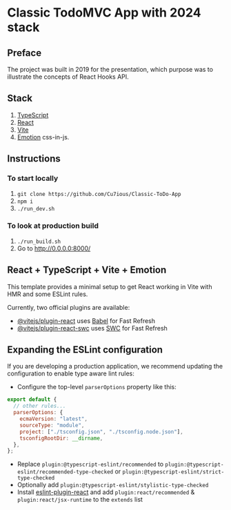 # Classic TodoMVC App with 2024 stack

## Preface

The project was built in 2019 for the presentation, which purpose was to illustrate the concepts of React Hooks API.

## Stack

1. [TypeScript](https://www.typescriptlang.org/)
2. [React](https://react.dev/)
3. [Vite](https://vitejs.dev/)
4. [Emotion](https://emotion.sh/docs/introduction) css-in-js.

## Instructions

### To start locally

1. `git clone https://github.com/Cu7ious/Classic-ToDo-App`
2. `npm i`
3. `./run_dev.sh`

### To look at production build

1. `./run_build.sh`
2. Go to http://0.0.0.0:8000/

## React + TypeScript + Vite + Emotion

This template provides a minimal setup to get React working in Vite with HMR and some ESLint rules.

Currently, two official plugins are available:

- [@vitejs/plugin-react](https://github.com/vitejs/vite-plugin-react/blob/main/packages/plugin-react/README.md) uses [Babel](https://babeljs.io/) for Fast Refresh
- [@vitejs/plugin-react-swc](https://github.com/vitejs/vite-plugin-react-swc) uses [SWC](https://swc.rs/) for Fast Refresh

## Expanding the ESLint configuration

If you are developing a production application, we recommend updating the configuration to enable type aware lint rules:

- Configure the top-level `parserOptions` property like this:

```js
export default {
  // other rules...
  parserOptions: {
    ecmaVersion: "latest",
    sourceType: "module",
    project: ["./tsconfig.json", "./tsconfig.node.json"],
    tsconfigRootDir: __dirname,
  },
};
```

- Replace `plugin:@typescript-eslint/recommended` to `plugin:@typescript-eslint/recommended-type-checked` or `plugin:@typescript-eslint/strict-type-checked`
- Optionally add `plugin:@typescript-eslint/stylistic-type-checked`
- Install [eslint-plugin-react](https://github.com/jsx-eslint/eslint-plugin-react) and add `plugin:react/recommended` & `plugin:react/jsx-runtime` to the `extends` list
